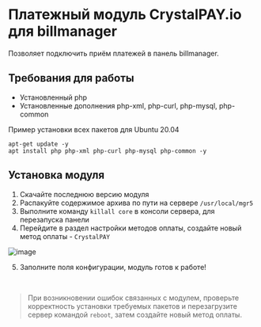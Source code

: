 # Платежный модуль CrystalPAY.io для billmanager
Позволяет подключить приём платежей в панель billmanager.

## Требования для работы
- Установленный php
- Установленные дополнения php-xml, php-curl, php-mysql, php-common

Пример установки всех пакетов для Ubuntu 20.04
```
apt-get update -y
apt install php php-xml php-curl php-mysql php-common -y
```

## Установка модуля
1. Скачайте последнюю версию модуля
2. Распакуйте содержимое архива по пути на сервере `/usr/local/mgr5`
3. Выполните команду `killall core` в консоли сервера, для перезапуска панели
4. Перейдите в раздел настройки методов оплаты, создайте новый метод оплаты - `CrystalPAY`

![image](https://github.com/CrystalPAY-io/billmanager-module/assets/124487204/70ea9f53-6ccd-450c-8550-2a72bf26c0f5)

5. Заполните поля конфигурации, модуль готов к работе!

&nbsp;
> При возникновении ошибок связанных с модулем, проверьте корректность установки требуемых пакетов и перезагрузите сервер командой `reboot`, затем создайте новый метод оплаты.
